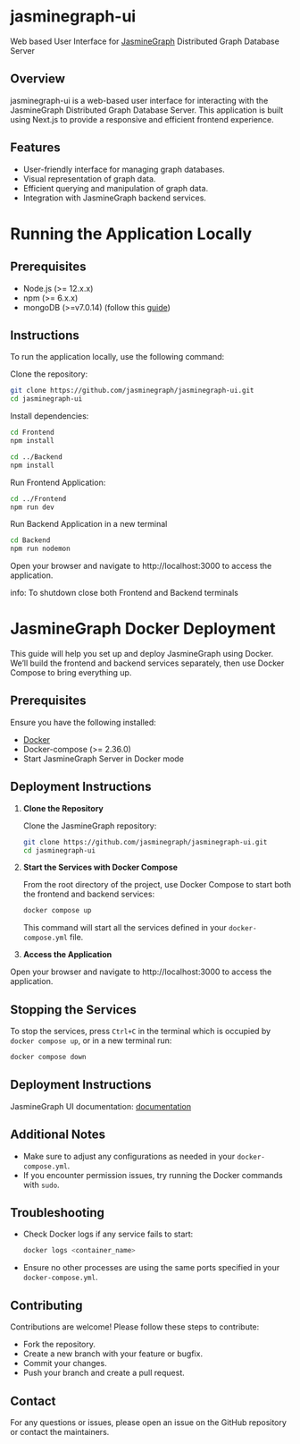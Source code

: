 # jasminegraph-ui

Web based User Interface for [JasmineGraph](https://github.com/miyurud/jasminegraph) Distributed Graph Database Server

## Overview

jasminegraph-ui is a web-based user interface for interacting with the JasmineGraph Distributed Graph Database Server. This application is built using Next.js to provide a responsive and efficient frontend experience.

## Features

- User-friendly interface for managing graph databases.
- Visual representation of graph data.
- Efficient querying and manipulation of graph data.
- Integration with JasmineGraph backend services.

# Running the Application Locally

## Prerequisites

- Node.js (>= 12.x.x)
- npm (>= 6.x.x)
- mongoDB (>=v7.0.14) (follow this [guide](https://www.mongodb.com/docs/manual/administration/install-community/))

## Instructions

To run the application locally, use the following command:

Clone the repository:

```bash
git clone https://github.com/jasminegraph/jasminegraph-ui.git
cd jasminegraph-ui
```

Install dependencies:

```bash
cd Frontend
npm install
```

```bash
cd ../Backend
npm install
```

Run Frontend Application:

```bash
cd ../Frontend
npm run dev
```

Run Backend Application in a new terminal

```bash
cd Backend
npm run nodemon
```

Open your browser and navigate to http://localhost:3000 to access the application.

info:
To shutdown close both Frontend and Backend terminals

# JasmineGraph Docker Deployment

This guide will help you set up and deploy JasmineGraph using Docker. We’ll build the frontend and backend services separately, then use Docker Compose to bring everything up.

## Prerequisites

Ensure you have the following installed:

- [Docker](https://docs.docker.com/get-docker/)
- Docker-compose (>= 2.36.0)
- Start JasmineGraph Server in Docker mode

## Deployment Instructions

1. **Clone the Repository**

   Clone the JasmineGraph repository:

   ```bash
   git clone https://github.com/jasminegraph/jasminegraph-ui.git
   cd jasminegraph-ui
   ```

2. **Start the Services with Docker Compose**

   From the root directory of the project, use Docker Compose to start both the frontend and backend services:

   ```bash
   docker compose up
   ```

   This command will start all the services defined in your `docker-compose.yml` file.

3. **Access the Application**

Open your browser and navigate to http://localhost:3000 to access the application.

## Stopping the Services

To stop the services, press `Ctrl+C` in the terminal which is occupied by `docker compose up`, or in a new terminal run:

```bash
docker compose down
```

## Deployment Instructions

JasmineGraph UI documentation: [documentation](https://github.com/jasminegraph/jasminegraph-ui/blob/feature/graph_visualization2/JasmineGraph-UI-Documentation.pdf)

## Additional Notes

- Make sure to adjust any configurations as needed in your `docker-compose.yml`.
- If you encounter permission issues, try running the Docker commands with `sudo`.

## Troubleshooting

- Check Docker logs if any service fails to start:

  ```bash
  docker logs <container_name>
  ```

- Ensure no other processes are using the same ports specified in your `docker-compose.yml`.

## Contributing

Contributions are welcome! Please follow these steps to contribute:

- Fork the repository.
- Create a new branch with your feature or bugfix.
- Commit your changes.
- Push your branch and create a pull request.

## Contact

For any questions or issues, please open an issue on the GitHub repository or contact the maintainers.
